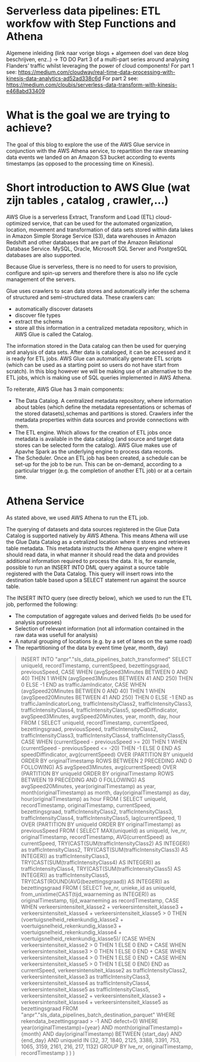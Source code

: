 # Serverless data pipelines: ETL workfow with Step Functions and Athena
Algemene inleiding (link naar vorige blogs + algemeen doel van deze blog beschrijven, enz..) -> TO DO
Part 3  of a multi-part series around analysing Flanders’ traffic whilst leveraging the power of cloud components!
For part 1 see: https://medium.com/cloudway/real-time-data-processing-with-kinesis-data-analytics-ad52ad338c6d
For part 2 see: https://medium.com/cloubis/serverless-data-transform-with-kinesis-e468abd33409

# What is the goal we are trying to achieve?
The goal of this blog to explore the use of the AWS Glue service in conjunction with the AWS Athena service, to repartition the raw streaming data events we landed on an Amazon S3 bucket according to events timestamps (as opposed to the processing time on Kinesis).   

# Short introduction to AWS Glue (wat zijn tables , catalog , crawler,…)

AWS Glue is a serverless Extract, Transform and Load (ETL) cloud-optimized service, that can be used for the automated organization, location, movement and transformation of data sets stored within data lakes in Amazon Simple Storage Service (S3), data warehouses in Amazon Redshift and other databases that are part of the Amazon Relational Database Service. MySQL, Oracle, Microsoft SQL Server and PostgreSQL databases are also supported.   

Because Glue is serverless, there is no need to for users to provision, configure and spin-up servers and therefore there is also no life cycle management of the 		   servers.

Glue uses crawlers to scan data stores and automatically infer the schema of structured and semi-structured data. These crawlers can: 
* automatically discover datasets 
* discover file types 
* extract the schema
* store all this information in a centralized metadata repository, which in AWS Glue is called the Catalog. 

The information stored in the Data catalog can then be used for querying and analysis of data sets. After data is cataloged, it can be accessed and it is ready for ETL jobs. AWS Glue can automatically generate ETL scripts (which can be used as a starting point so users do not have start from scratch). In this blog however we will be making use of an alternative to the ETL jobs, which is making use of SQL queries implemented in AWS Athena. 

To reiterate, AWS Glue has 3 main components:
* The Data Catalog. A centralized metadata repository, where information about tables (which define the metadata representations or schemas of the stored 		   	    datasets),schemas and partitions is stored. Crawlers infer the metadata properties within data sources and provide connections with them.
* The ETL engine. Which allows for the creation of ETL jobs once metadata is available in the data catalog (and source and target data stores can be selected form the 	   	   catalog). AWS Glue makes use of Apavhe Spark as the underlying engine to process data records.
* The Scheduler. Once an ETL job has been created, a schedule can be set-up for the job to be run. This can be on-demand, according to a particular trigger (e.g. the 		  completion of another ETL job) or at a certain time.

# Athena Service
As stated above, we used AWS Athena to run the ETL job. 

The querying of datasets and data sources registered in the Glue Data Catalog is supported natively by AWS Athena. This means Athena will use the Glue Data Catalog as a cetralized location where it stores and retrieves table metadata. This metadata instructs the Athena query engine where it should read data, in what manner it should read the data and provides additional information required to process the data.
It is, for example, possible to run an INSERT INTO DML query against a source table registered with the Data Catalog. This query will insert rows into the destination table based upon a SELECT statement run against the source table. 

The INSERT INTO query (see directly below), which we used to run the ETL job, performed the following:
* The computation of aggregate values and derived fields (to be used for analysis purposes)
* Selection of relevant information (not all information contained in the raw data was usefull for analysis)
* A natural grouping of locations (e.g. by a set of lanes on the same road)
* The repartitioning of the data by event time (year, month, day)

> INSERT INTO "anpr"."sls_data_pipelines_batch_transformed"
SELECT uniqueId, recordTimestamp, currentSpeed, bezettingsgraad, previousSpeed,
CASE WHEN (avgSpeed3Minutes BETWEEN 0 AND 40) THEN 1
WHEN (avgSpeed3Minutes BETWEEN 41 AND 250) THEN 0
ELSE -1 END as trafficJamIndicator,
CASE WHEN (avgSpeed20Minutes BETWEEN 0 AND 40) THEN 1
WHEN (avgSpeed20Minutes BETWEEN 41 AND 250) THEN 0
ELSE -1 END as trafficJamIndicatorLong,
trafficIntensityClass2, trafficIntensityClass3, trafficIntensityClass4, trafficIntensityClass5,
speedDiffindicator, avgSpeed3Minutes, avgSpeed20Minutes, year, month, day, hour
FROM
(
SELECT uniqueId, recordTimestamp, currentSpeed, bezettingsgraad, previousSpeed,
trafficIntensityClass2, trafficIntensityClass3, trafficIntensityClass4, trafficIntensityClass5,
CASE
WHEN (currentSpeed - previousSpeed >= 20) THEN 1
WHEN (currentSpeed - previousSpeed <= -20) THEN -1
ELSE 0 END AS speedDiffindicator,
avg(currentSpeed) OVER (PARTITION BY uniqueId ORDER BY originalTimestamp ROWS BETWEEN 2 PRECEDING AND 0 FOLLOWING) AS avgSpeed3Minutes,
avg(currentSpeed) OVER (PARTITION BY uniqueId ORDER BY originalTimestamp ROWS BETWEEN 19 PRECEDING AND 0 FOLLOWING) AS avgSpeed20Minutes,
year(originalTimestamp) as year, month(originalTimestamp) as month, day(originalTimestamp) as day, hour(originalTimestamp) as hour FROM
(
SELECT uniqueId, recordTimestamp, originalTimestamp, currentSpeed, bezettingsgraad, trafficIntensityClass2,
trafficIntensityClass3, trafficIntensityClass4, trafficIntensityClass5,
lag(currentSpeed, 1) OVER (PARTITION BY uniqueId ORDER BY originalTimestamp) as previousSpeed FROM
(
SELECT MAX(uniqueId) as uniqueId, lve_nr, originalTimestamp, recordTimestamp, AVG(currentSpeed) as currentSpeed,
TRY(CAST(SUM(trafficIntensityClass2) AS INTEGER)) as trafficIntensityClass2,
TRY(CAST(SUM(trafficIntensityClass3) AS INTEGER)) as trafficIntensityClass3,
TRY(CAST(SUM(trafficIntensityClass4) AS INTEGER)) as trafficIntensityClass4,
TRY(CAST(SUM(trafficIntensityClass5) AS INTEGER)) as trafficIntensityClass5,
TRY(CAST(ROUND(AVG(bezettingsgraad)) AS INTEGER)) as bezettingsgraad FROM
(
SELECT lve_nr,
unieke_id as uniqueId,
from_unixtime(CAST(tijd_waarneming as INTEGER)) as originalTimestamp,
tijd_waarneming as recordTimestamp,
CASE WHEN verkeersintensiteit_klasse2 + verkeersintensiteit_klasse3 + verkeersintensiteit_klasse4 + verkeersintensiteit_klasse5 > 0 THEN
(voertuigsnelheid_rekenkundig_klasse2 + voertuigsnelheid_rekenkundig_klasse3 + voertuigsnelheid_rekenkundig_klasse4 + voertuigsnelheid_rekenkundig_klasse5)/
(CASE WHEN verkeersintensiteit_klasse2 > 0 THEN 1 ELSE 0 END +
CASE WHEN verkeersintensiteit_klasse3 > 0 THEN 1 ELSE 0 END +
CASE WHEN verkeersintensiteit_klasse4 > 0 THEN 1 ELSE 0 END +
CASE WHEN verkeersintensiteit_klasse5 > 0 THEN 1 ELSE 0 END)
END
as currentSpeed,
verkeersintensiteit_klasse2 as trafficIntensityClass2,
verkeersintensiteit_klasse3 as trafficIntensityClass3,
verkeersintensiteit_klasse4 as trafficIntensityClass4,
verkeersintensiteit_klasse5 as trafficIntensityClass5,
verkeersintensiteit_klasse2 + verkeersintensiteit_klasse3 + verkeersintensiteit_klasse4 + verkeersintensiteit_klasse5 as bezettingsgraad FROM
"anpr"."sls_data_pipelines_batch_destination_parquet"
WHERE rekendata_bezettingsgraad > -1 AND defect=0)
WHERE year(originalTimestamp)={year} AND month(originalTimestamp)={month} AND day(originalTimestamp) BETWEEN {start_day} AND {end_day}
AND uniqueId IN (32, 37, 1840, 2125, 3388, 3391, 753, 1065, 3159, 2161, 216, 217, 1132)
GROUP BY lve_nr, originalTimestamp, recordTimestamp
)
)
)



